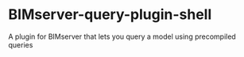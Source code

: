 # BIMserver-query-plugin-shell
A plugin for BIMserver that lets you query a model using precompiled queries
